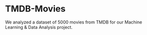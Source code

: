 # TMDB-Movies

We analyzed a dataset of 5000 movies from TMDB for our Machine Learning & Data Analysis project.

